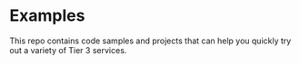 Examples
========

This repo contains code samples and projects that can help you quickly try out a variety of Tier 3 services.
